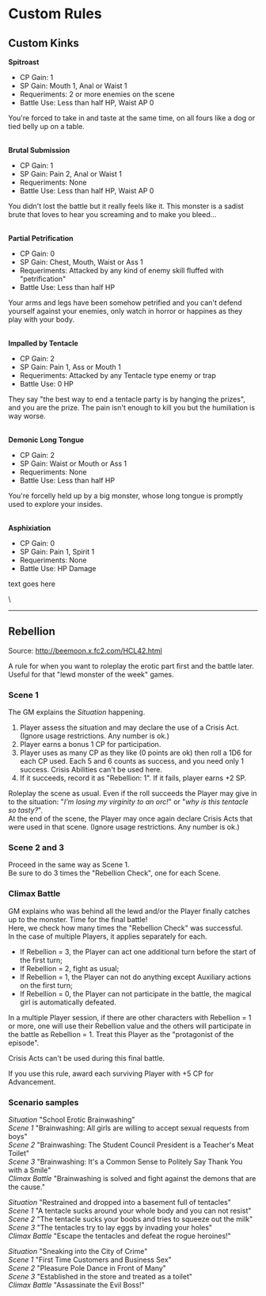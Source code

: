 # Custom Rules

## Custom Kinks

**Spitroast**
* CP Gain: 1
* SP Gain: Mouth 1, Anal or Waist 1
* Requeriments: 2 or more enemies on the scene
* Battle Use: Less than half HP, Waist AP 0

You're forced to take in and taste at the same time, on all fours like a dog or tied belly up on a table. 

\
**Brutal Submission**
* CP Gain: 1
* SP Gain: Pain 2, Anal or Waist 1
* Requeriments: None
* Battle Use: Less than half HP, Waist AP 0

You didn't lost the battle but it really feels like it. This monster is a sadist brute that loves to hear you screaming and to make you bleed...

\
**Partial Petrification**
* CP Gain: 0
* SP Gain: Chest, Mouth, Waist or Ass 1
* Requeriments: Attacked by any kind of enemy skill fluffed with "petrification"
* Battle Use: Less than half HP

Your arms and legs have been somehow petrified and you can't defend yourself against your enemies, only watch in horror or happines as they play with your body.

\
**Impalled by Tentacle**
* CP Gain: 2
* SP Gain: Pain 1, Ass or Mouth 1
* Requeriments: Attacked by any Tentacle type enemy or trap
* Battle Use: 0 HP

They say "the best way to end a tentacle party is by hanging the prizes", and you are the prize. The pain isn't enough to kill you but the humiliation is way worse.

\
**Demonic Long Tongue**
* CP Gain: 2
* SP Gain: Waist or Mouth or Ass 1
* Requeriments: None
* Battle Use: Less than half HP

You're forcelly held up by a big monster, whose long tongue is promptly used to explore your insides. 

\
**Asphixiation**
* CP Gain: 0
* SP Gain: Pain 1, Spirit 1
* Requeriments: None
* Battle Use: HP Damage

text goes here

\

<hr>

## Rebellion

Source: http://beemoon.x.fc2.com/HCL42.html

A rule for when you want to roleplay the erotic part first and the battle later. Useful for that "lewd monster of the week" games.

### Scene 1

The GM explains the *Situation* happening.

1. Player assess the situation and may declare the use of a Crisis Act. (Ignore usage restrictions. Any number is ok.) 
2. Player earns a bonus 1 CP for participation.
3. Player uses as many CP as they like (0 points are ok) then roll a 1D6 for each CP used. Each 5 and 6 counts as success, and you need only 1 success. Crisis Abilities can't be used here.
4. If it succeeds, record it as "Rebellion: 1". If it fails, player earns +2 SP.

Roleplay the scene as usual. Even if the roll succeeds the Player may give in to the situation: "*I'm losing my virginity to an orc!*" or "*why is this tentacle so tasty?*".
\
At the end of the scene, the Player may once again declare Crisis Acts that were used in that scene. (Ignore usage restrictions. Any number is ok.) 

### Scene 2 and 3

Proceed in the same way as Scene 1. 
\
Be sure to do 3 times the "Rebellion Check", one for each Scene.

### Climax Battle

GM explains who was behind all the lewd and/or the Player finally catches up to the monster. Time for the final battle!
\
Here, we check how many times the "Rebellion Check" was successful.
\
In the case of multiple Players, it applies separately for each.

- If Rebellion = 3, the Player can act one additional turn before the start of the first turn;
- If Rebellion = 2, fight as usual;
- If Rebellion = 1, the Player can not do anything except Auxiliary actions on the first turn;
- If Rebellion = 0, the Player can not participate in the battle, the magical girl is automatically defeated. 

In a multiple Player session, if there are other characters with Rebellion = 1 or more, one will use their Rebellion value and the others will participate in the battle as Rebellion = 1. Treat this Player as the "protagonist of the episode".

Crisis Acts can't be used during this final battle. 

If you use this rule, award each surviving Player with +5 CP for Advancement.

### Scenario samples

*Situation* "School Erotic Brainwashing" 
\
*Scene 1* "Brainwashing: All girls are willing to accept sexual requests from boys" 
\
*Scene 2* "Brainwashing: The Student Council President is a Teacher's Meat Toilet" 
\
*Scene 3* "Brainwashing: It's a Common Sense to Politely Say Thank You with a Smile" 
\
*Climax Battle* "Brainwashing is solved and fight against the demons that are the cause." 

*Situation* "Restrained and dropped into a basement full of tentacles" 
\
*Scene 1* "A tentacle sucks around your whole body and you can not resist" 
\
*Scene 2* "The tentacle sucks your boobs and tries to squeeze out the milk" 
\
*Scene 3* "The tentacles try to lay eggs by invading your holes" 
\
*Climax Battle* "Escape the tentacles and defeat the rogue heroines!"

*Situation* "Sneaking into the City of Crime" 
\
*Scene 1* "First Time Customers and Business Sex" 
\
*Scene 2* "Pleasure Pole Dance in Front of Many" 
\
*Scene 3* "Established in the store and treated as a toilet"
\
*Climax Battle* "Assassinate the Evil Boss!" 
